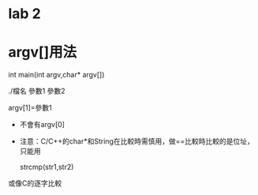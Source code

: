 # lab 2

# argv[]用法

  int main(int argv,char* argv[])

  ./檔名 參數1 參數2

argv[1]=參數1

* 不會有argv[0]

* 注意：C/C++的char*和String在比較時需慎用，做==比較時比較的是位址，只能用

  strcmp(str1,str2)

或像C的逐字比較